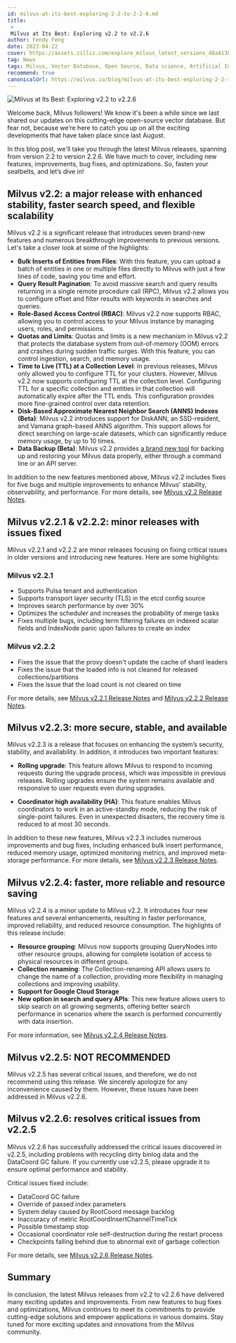 ```yaml
---
id: milvus-at-its-best-exploring-2-2-to-2-2-6.md
title: 
 > 
 Milvus at Its Best: Exploring v2.2 to v2.2.6
author: Fendy Feng
date: 2023-04-22
cover: https://assets.zilliz.com/explore_milvus_latest_versions_48a4138d02.png
tag: News
tags: Milvus, Vector Database, Open Source, Data science, Artificial Intelligence, Vector Management
recommend: true
canonicalUrl: https://milvus.io/blog/milvus-at-its-best-exploring-2-2-to-2-2-6.md
---
```


![Milvus at Its Best: Exploring v2.2 to v2.2.6](https://assets.zilliz.com/explore_milvus_latest_versions_48a4138d02.png)

Welcome back, Milvus followers! We know it's been a while since we last shared our updates on this cutting-edge open-source vector database. But fear not, because we’re here to catch you up on all the exciting developments that have taken place since last August.

In this blog post, we'll take you through the latest Milvus releases, spanning from version 2.2 to version 2.2.6. We have much to cover, including new features, improvements, bug fixes, and optimizations. So, fasten your seatbelts, and let’s dive in!

## Milvus v2.2: a major release with enhanced stability, faster search speed, and flexible scalability

Milvus v2.2 is a significant release that introduces seven brand-new features and numerous breakthrough improvements to previous versions. Let's take a closer look at some of the highlights:

* **Bulk Inserts of Entities from Files**: With this feature, you can upload a batch of entities in one or multiple files directly to Milvus with just a few lines of code, saving you time and effort.
* **Query Result Pagination**: To avoid massive search and query results returning in a single remote procedure call (RPC), Milvus v2.2 allows you to configure offset and filter results with keywords in searches and queries. 
* **Role-Based Access Control (RBAC)**: Milvus v2.2 now supports RBAC, allowing you to control access to your Milvus instance by managing users, roles, and permissions. 
* **Quotas and Limits**: Quotas and limits is a new mechanism in Milvus v2.2 that protects the database system from out-of-memory (OOM) errors and crashes during sudden traffic surges. With this feature, you can control ingestion, search, and memory usage.
* **Time to Live (TTL) at a Collection Level**: In previous releases, Milvus only allowed you to configure TTL for your clusters. However, Milvus v2.2 now supports configuring TTL at the collection level. Configuring TTL for a specific collection and entities in that collection will automatically expire after the TTL ends. This configuration provides more fine-grained control over data retention.
* **Disk-Based Approximate Nearest Neighbor Search (ANNS) Indexes (Beta)**: Milvus v2.2 introduces support for DiskANN, an SSD-resident, and Vamana graph-based ANNS algorithm. This support allows for direct searching on large-scale datasets, which can significantly reduce memory usage, by up to 10 times.
* **Data Backup (Beta)**: Milvus v2.2 provides [a brand new tool](https://github.com/zilliztech/milvus-backup) for backing up and restoring your Milvus data properly, either through a command line or an API server. 

In addition to the new features mentioned above, Milvus v2.2 includes fixes for five bugs and multiple improvements to enhance Milvus' stability, observability, and performance. For more details, see [Milvus v2.2 Release Notes](https://milvus.io/docs/release_notes.md#v220). 

## Milvus v2.2.1 & v2.2.2: minor releases with issues fixed

Milvus v2.2.1 and v2.2.2 are minor releases focusing on fixing critical issues in older versions and introducing new features. Here are some highlights:

### Milvus v2.2.1

* Supports Pulsa tenant and authentication
* Supports transport layer security (TLS) in the etcd config source
* Improves search performance by over 30%
* Optimizes the scheduler and increases the probability of merge tasks
* Fixes multiple bugs, including term filtering failures on indexed scalar fields and IndexNode panic upon failures to create an index

### Milvus v2.2.2

* Fixes the issue that the proxy doesn't update the cache of shard leaders
* Fixes the issue that the loaded info is not cleaned for released collections/partitions
* Fixes the issue that the load count is not cleared on time

For more details, see [Milvus v2.2.1 Release Notes](https://milvus.io/docs/release_notes.md#v221) and [Milvus v2.2.2 Release Notes](https://milvus.io/docs/release_notes.md#v222). 

## Milvus v2.2.3: more secure, stable, and available 

Milvus v2.2.3 is a release that focuses on enhancing the system’s security, stability, and availability. In addition, it introduces two important features:

* **Rolling upgrade**: This feature allows Milvus to respond to incoming requests during the upgrade process, which was impossible in previous releases. Rolling upgrades ensure the system remains available and responsive to user requests even during upgrades.

* **Coordinator high availability (HA)**: This feature enables Milvus coordinators to work in an active-standby mode, reducing the risk of single-point failures. Even in unexpected disasters, the recovery time is reduced to at most 30 seconds. 

In addition to these new features, Milvus v2.2.3 includes numerous improvements and bug fixes, including enhanced bulk insert performance, reduced memory usage, optimized monitoring metrics, and improved meta-storage performance. For more details, see [Milvus v2.2.3 Release Notes](https://milvus.io/docs/release_notes.md#v223). 

## Milvus v2.2.4: faster, more reliable and resource saving

Milvus v2.2.4 is a minor update to Milvus v2.2. It introduces four new features and several enhancements, resulting in faster performance, improved reliability, and reduced resource consumption. The highlights of this release include:

* **Resource grouping**: Milvus now supports grouping QueryNodes into other resource groups, allowing for complete isolation of access to physical resources in different groups. 
* **Collection renaming**: The Collection-renaming API allows users to change the name of a collection, providing more flexibility in managing collections and improving usability.
* **Support for Google Cloud Storage**
* **New option in search and query APIs**: This new feature allows users to skip search on all growing segments, offering better search performance in scenarios where the search is performed concurrently with data insertion. 

For more information, see [Milvus v2.2.4 Release Notes](https://milvus.io/docs/release_notes.md#v224). 

## Milvus v2.2.5: NOT RECOMMENDED

Milvus v2.2.5 has several critical issues, and therefore, we do not recommend using this release.  We sincerely apologize for any inconvenience caused by them. However, these issues have been addressed in Milvus v2.2.6.

## Milvus v2.2.6: resolves critical issues from v2.2.5 

Milvus v2.2.6 has successfully addressed the critical issues discovered in v2.2.5, including problems with recycling dirty binlog data and the DataCoord GC failure. If you currently use v2.2.5, please upgrade it to ensure optimal performance and stability.

Critical issues fixed include: 

* DataCoord GC failure
* Override of passed index parameters 
* System delay caused by RootCoord message backlog
* Inaccuracy of metric RootCoordInsertChannelTimeTick 
* Possible timestamp stop
* Occasional coordinator role self-destruction during the restart process 
* Checkpoints falling behind due to abnormal exit of garbage collection 

For more details, see [Milvus v2.2.6 Release Notes](https://milvus.io/docs/release_notes.md#v226). 

## Summary 

In conclusion, the latest Milvus releases from v2.2 to v2.2.6 have delivered many exciting updates and improvements. From new features to bug fixes and optimizations, Milvus continues to meet its commitments to provide cutting-edge solutions and empower applications in various domains. Stay tuned for more exciting updates and innovations from the Milvus community. 


